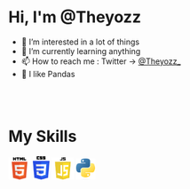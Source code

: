 <h1>Hi, I'm @Theyozz</h1>

- 👀 I’m interested in a lot of things
- 🌱 I’m currently learning anything
- 📫 How to reach me :
        Twitter -> <a href="https://twitter.com/Theyozz_">@Theyozz_</a> 
- 🐼 I like Pandas
<br>
<br>
<h1>My Skills</h1>

<div>
    <img src="./logo-html.png" alt="" width="40">
    <img src="./logo-css.png" alt="" width="30">
    <img src="./js-logo.png" alt="" width="40">
    <img src="./logo-python.png" alt="" width="35">
</div>

